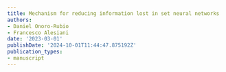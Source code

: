 ```yaml
---
title: Mechanism for reducing information lost in set neural networks
authors:
- Daniel Onoro-Rubio
- Francesco Alesiani
date: '2023-03-01'
publishDate: '2024-10-01T11:44:47.875192Z'
publication_types:
- manuscript
---
```


